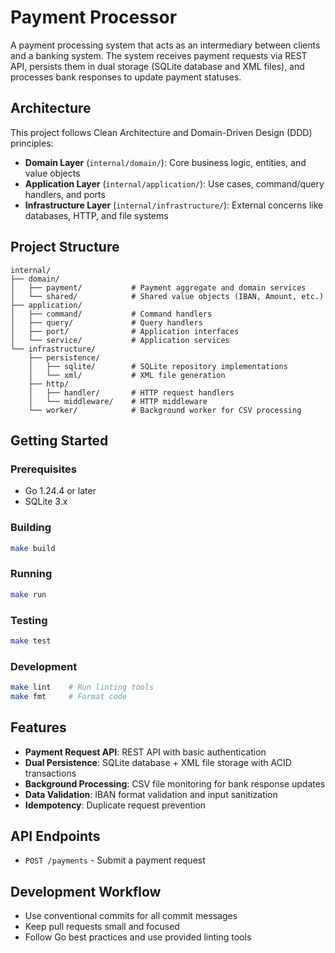 # Payment Processor

A payment processing system that acts as an intermediary between clients and a banking system. The system receives payment requests via REST API, persists them in dual storage (SQLite database and XML files), and processes bank responses to update payment statuses.

## Architecture

This project follows Clean Architecture and Domain-Driven Design (DDD) principles:

- **Domain Layer** (`internal/domain/`): Core business logic, entities, and value objects
- **Application Layer** (`internal/application/`): Use cases, command/query handlers, and ports
- **Infrastructure Layer** (`internal/infrastructure/`): External concerns like databases, HTTP, and file systems

## Project Structure

```
internal/
├── domain/
│   ├── payment/           # Payment aggregate and domain services
│   └── shared/            # Shared value objects (IBAN, Amount, etc.)
├── application/
│   ├── command/           # Command handlers
│   ├── query/             # Query handlers
│   ├── port/              # Application interfaces
│   └── service/           # Application services
└── infrastructure/
    ├── persistence/
    │   ├── sqlite/        # SQLite repository implementations
    │   └── xml/           # XML file generation
    ├── http/
    │   ├── handler/       # HTTP request handlers
    │   └── middleware/    # HTTP middleware
    └── worker/            # Background worker for CSV processing
```

## Getting Started

### Prerequisites

- Go 1.24.4 or later
- SQLite 3.x

### Building

```bash
make build
```

### Running

```bash
make run
```

### Testing

```bash
make test
```

### Development

```bash
make lint    # Run linting tools
make fmt     # Format code
```

## Features

- **Payment Request API**: REST API with basic authentication
- **Dual Persistence**: SQLite database + XML file storage with ACID transactions
- **Background Processing**: CSV file monitoring for bank response updates
- **Data Validation**: IBAN format validation and input sanitization
- **Idempotency**: Duplicate request prevention

## API Endpoints

- `POST /payments` - Submit a payment request

## Development Workflow

- Use conventional commits for all commit messages
- Keep pull requests small and focused
- Follow Go best practices and use provided linting tools
